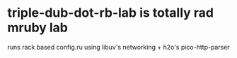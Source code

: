 # triple-dub-dot-rb-lab is totally rad mruby lab

runs rack based config.ru using libuv's networking + h2o's pico-http-parser
